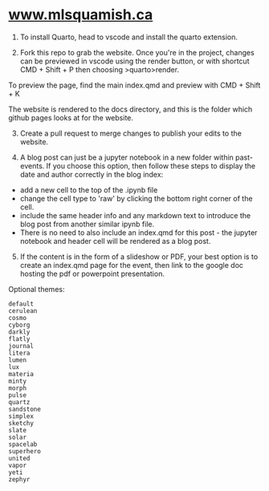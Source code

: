 # www.mlsquamish.ca

1. To install Quarto, head to vscode and install the quarto extension. 

2. Fork this repo to grab the website. Once you're in the project, changes can be previewed in vscode using the render button, or with shortcut CMD + Shift + P then choosing >quarto>render. 

To preview the page, find the main index.qmd and preview with CMD + Shift + K

The website is rendered to the docs directory, and this is the folder which github pages looks at for the website. 

3. Create a pull request to merge changes to publish your edits to the website. 

4. A blog post can just be a jupyter notebook in a new folder within past-events. If you choose this option, then follow these steps to display the date and author correctly in the blog index:
- add a new cell to the top of the .ipynb file
- change the cell type to 'raw' by clicking the bottom right corner of the cell. 
- include the same header info and any markdown text to introduce the blog post from another similar ipynb file. 
- There is no need to also include an index.qmd for this post - the jupyter notebook and header cell will be rendered as a blog post. 

5. If the content is in the form of a slideshow or PDF, your best option is to create an index.qmd page for the event, then link to the google doc hosting the pdf or powerpoint presentation. 

Optional themes:


    default
    cerulean
    cosmo
    cyborg
    darkly
    flatly
    journal
    litera
    lumen
    lux
    materia
    minty
    morph
    pulse
    quartz
    sandstone
    simplex
    sketchy
    slate
    solar
    spacelab
    superhero
    united
    vapor
    yeti
    zephyr

